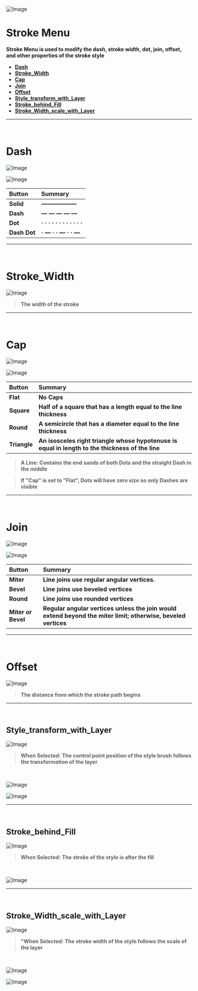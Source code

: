 ![Image](Images/Menus_StrokeMenu.png)
# **Stroke Menu**
**Stroke Menu is used to modify the dash, stroke width, dot, join, offset, and other properties of the stroke style**
- [**Dash**](#Dash)
- [**Stroke_Width**](#Stroke_Width)
- [**Cap**](#Cap)
- [**Join**](#Join)
- [**Offset**](#Offset)
- [**Style_transform_with_Layer**](#Style_transform_with_Layer)
- [**Stroke_behind_Fill**](#Stroke_behind_Fill)
- [**Stroke_Width_scale_with_Layer**](#Stroke_Width_scale_with_Layer)


---
<br/>

# **Dash**
![Image](Images/Menus_StrokeMenu_Dash.jpg)

![Image](Images/Menus_StrokeMenu_Dash_Second.jpg)

|**Button**|**Summary**|
|:-|:-|
|**Solid**|**——————**|
|**Dash**|**— — — — —**|
|**Dot**|**· · · · · · · · · · · ·**|
|**Dash Dot**|**· — · · — · · —**|


---
<br/>

# **Stroke_Width**
![Image](Images/Menus_StrokeMenu_StrokeWidth.jpg)
> **The width of the stroke**


---
<br/>

# **Cap**
![Image](Images/Menus_StrokeMenu_Cap.jpg)

![Image](Images/Menus_StrokeMenu_Cap_Second.jpg)

|**Button**|**Summary**|
|:-|:-|
|**Flat**|**No Caps**|
|**Square**|**Half of a square that has a length equal to the line thickness**|
|**Round**|**A semicircle that has a diameter equal to the line thickness**|
|**Triangle**|**An isosceles right triangle whose hypotenuse is equal in length to the thickness of the line**|

> **A Line: Contains the end sands of both Dots and the straight Dash in the middle**

> **If "Cap" is set to "Flat", Dots will have zero size so only Dashes are visible**


---
<br/>

# **Join**
![Image](Images/Menus_StrokeMenu_Join.jpg)

![Image](Images/Menus_StrokeMenu_Join_Second.jpg)

|**Button**|**Summary**|
|:-|:-|
|**Miter**|**Line joins use regular angular vertices.**|
|**Bevel**|**Line joins use beveled vertices**|
|**Round**|**Line joins use rounded vertices**|
|**Miter or Bevel**|**Regular angular vertices unless the join would extend beyond the miter limit; otherwise, beveled vertices**|


---
<br/>

# **Offset**
![Image](Images/Menus_StrokeMenu_Offset.jpg)
> **The distance from which the stroke path begins**


---
<br/>

## **Style_transform_with_Layer**
![Image](Images/Menus_StrokeMenu_IsFollowTransform.jpg)
> **When Selected: The control point position of the style brush follows the transformation of the layer**

<br/>

![Image](Images/Menus_StrokeMenu_IsFollowTransform_Checked.jpg)

![Image](Images/Menus_StrokeMenu_IsFollowTransform_UnChecked.jpg)


---
<br/>

## **Stroke_behind_Fill**
![Image](Images/Menus_StrokeMenu_IsStrokeBehindFill.jpg)
> **When Selected: The stroke of the style is after the fill**

<br/>

![Image](Images/Menus_StrokeMenu_IsStrokeWidthFollowScale_Second.jpg)


---
<br/>

## **Stroke_Width_scale_with_Layer**
![Image](Images/Menus_StrokeMenu_IsStrokeWidthFollowScale.jpg)
> **"When Selected: The stroke width of the style follows the scale of the layer**

<br/>

![Image](Images/Menus_StrokeMenu_IsStrokeWidthFollowScale_Checked.jpg)

![Image](Images/Menus_StrokeMenu_IsStrokeWidthFollowScale_UnChecked.jpg)